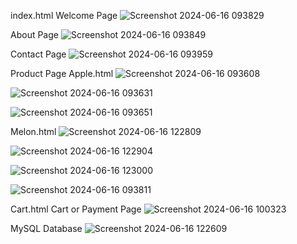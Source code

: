 index.html Welcome Page
![Screenshot 2024-06-16 093829](https://github.com/Shaileshssss/JuiceBar-/assets/108980657/24cf5b0b-463e-43d6-a29b-cf095a3ef13c)

About Page
![Screenshot 2024-06-16 093849](https://github.com/Shaileshssss/JuiceBar-/assets/108980657/a0d2f4f3-644d-4900-ba85-89c9dd1d7d6a)

Contact Page
![Screenshot 2024-06-16 093959](https://github.com/Shaileshssss/JuiceBar-/assets/108980657/c19a3a82-1123-4489-8a85-e39dd2c72ead)

Product Page
Apple.html
![Screenshot 2024-06-16 093608](https://github.com/Shaileshssss/JuiceBar-/assets/108980657/bbe339ce-dd64-4da1-bfc1-2420839c0815)

![Screenshot 2024-06-16 093631](https://github.com/Shaileshssss/JuiceBar-/assets/108980657/cc775a95-fdf2-4313-8f03-0f483aed4ef4)

![Screenshot 2024-06-16 093651](https://github.com/Shaileshssss/JuiceBar-/assets/108980657/d790a010-9540-4e42-8447-cdce7feca184)

Melon.html
![Screenshot 2024-06-16 122809](https://github.com/Shaileshssss/Responsive_Portfolio/assets/108980657/5d1dec85-e441-4876-b96f-84928f59d82a)

![Screenshot 2024-06-16 122904](https://github.com/Shaileshssss/Responsive_Portfolio/assets/108980657/c8e8bb6d-0340-45f6-bd71-c4d1f6b19667)

![Screenshot 2024-06-16 123000](https://github.com/Shaileshssss/Responsive_Portfolio/assets/108980657/96f83ace-4d16-4abc-890f-e4d4326ad787)


![Screenshot 2024-06-16 093811](https://github.com/Shaileshssss/JuiceBar-/assets/108980657/66c0c8ee-04bd-478c-935d-ae1127e768a4)

Cart.html 
Cart or Payment Page
![Screenshot 2024-06-16 100323](https://github.com/Shaileshssss/JuiceBar-/assets/108980657/e9553f72-eac4-4a6c-bff4-cce7f6f7ef9c)


MySQL Database
![Screenshot 2024-06-16 122609](https://github.com/Shaileshssss/Responsive_Portfolio/assets/108980657/8d9f3704-6c4b-4d6f-9111-7f6d87ee1c77)

